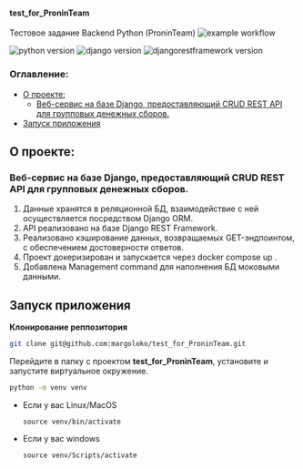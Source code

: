 #### test_for_ProninTeam
Тестовое задание Backend Python (ProninTeam)
![example workflow](https://github.com/margoloko/test_for_ProninTeam/blob/main/.github/workflow/workflow.yaml/badge.svg)

![python version](https://img.shields.io/badge/Python-3.11-green)
![django version](https://img.shields.io/badge/Django-5.0-green)
![djangorestframework version](https://img.shields.io/badge/DRF-3.14-green)

### Оглавление:
- [О проекте:](#о-проекте)
  - [Bеб-сервис на базе Django, предоставляющий CRUD REST API для групповых денежных сборов.](#bеб-сервис-на-базе-django-предоставляющий-crud-rest-api-для-групповых-денежных-сборов)
- [Запуск приложения](#запуск-приложения)

## О проекте:
### Bеб-сервис на базе Django, предоставляющий CRUD REST API для групповых денежных сборов.

1. Данные хранятся в реляционной БД, взаимодействие с ней осуществляется посредством Django ORM.
2. API реализовано на базе Django REST Framework.
3. Реализовано кэширование данных, возвращаемых GET-эндпоинтом, с обеспечением достоверности ответов.
4. Проект докеризирован и запускается через docker compose up .
5. Добавлена Management command для наполнения БД моковыми данными.

## Запуск приложения
**Клонирование реппозитория**

```sh
git clone git@github.com:margoloko/test_for_ProninTeam.git
```

Перейдите в папку с проектом **test_for_ProninTeam**, установите и запустите виртуальное окружение.

```sh
python -m venv venv
```

* Если у вас Linux/MacOS

    ```
    source venv/bin/activate
    ```

* Если у вас windows

    ```
    source venv/Scripts/activate
    ```
